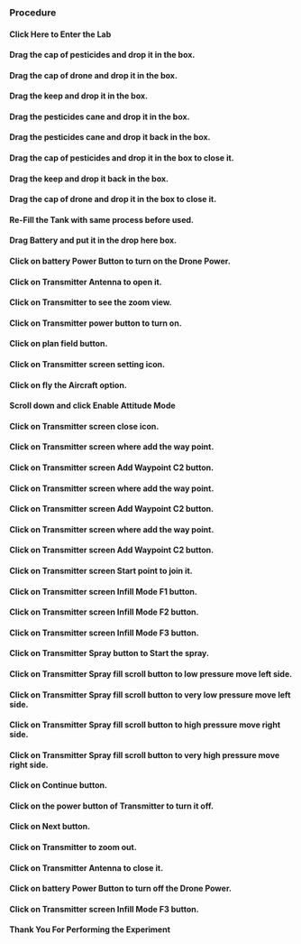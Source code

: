 ### Procedure

#### Click Here to Enter the Lab
<!---
### Precautions

#### 1. Always use protective gloves, Never touch pesticides with bare hands.
#### 2. Always pre-check your drone parts such as remote, battery etc & any sign of physical damage.
#### 3. You must only fly one drone at a time.
#### 4. You must keep your drone at least 30 meters away from other people.
#### 5. Drone must operate in visual line of sight.
#### 6. You must not fly your drone higher than 120 m or 400 feet above ground level.
#### 7. You must only operate you drone during day time, avoid foggy or cloudy weather.
#### 8. Do not make circuit changes or perform any wiring when power is on.
#### 9. You must not fly your drone above people or in populous area like beach, park, events etc.
#### 10. Know emergency exit routes.
--->
#### Drag the cap of pesticides and drop it in the box.
#### Drag the cap of drone and drop it in the box.
#### Drag the keep and drop it in the box.
#### Drag the pesticides cane and drop it in the box.
#### Drag the pesticides cane and drop it back in the box.
#### Drag the cap of pesticides and drop it in the box to close it.
#### Drag the keep and drop it back in the box.
#### Drag the cap of drone and drop it in the box to close it.
#### Re-Fill the Tank with same process before used.
#### Drag Battery and put it in the drop here box.
#### Click on battery Power Button to turn on the Drone Power.
#### Click on Transmitter Antenna to open it.
#### Click on Transmitter to see the zoom view.
#### Click on Transmitter power button to turn on.
#### Click on plan field button.

#### Click on Transmitter screen setting icon.
#### Click on fly the Aircraft option.
#### Scroll down and click Enable Attitude Mode
#### Click on Transmitter screen close icon.
#### Click on Transmitter screen where add the way point.
#### Click on Transmitter screen Add Waypoint C2 button.
#### Click on Transmitter screen where add the way point.
#### Click on Transmitter screen Add Waypoint C2 button.
#### Click on Transmitter screen where add the way point.
#### Click on Transmitter screen Add Waypoint C2 button.
#### Click on Transmitter screen Start point to join it.
#### Click on Transmitter screen Infill Mode F1 button.
#### Click on Transmitter screen Infill Mode F2 button.
#### Click on Transmitter screen Infill Mode F3 button.
#### Click on Transmitter Spray button to Start the spray.
#### Click on Transmitter Spray fill scroll button to low pressure move left side.
#### Click on Transmitter Spray fill scroll button to very low pressure move left side.
#### Click on Transmitter Spray fill scroll button to high pressure move right side.
#### Click on Transmitter Spray fill scroll button to very high pressure move right side.
#### Click on Continue button.

#### Click on the power button of Transmitter to turn it off.
#### Click on Next button.

#### Click on Transmitter to zoom out.
#### Click on Transmitter Antenna to close it.
#### Click on battery Power Button to turn off the Drone Power.
#### Click on Transmitter screen Infill Mode F3 button.

#### Thank You For Performing the Experiment
